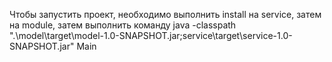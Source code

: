 Чтобы запустить проект, необходимо выполнить
install на service, затем на module, затем выполнить команду
java -classpath ".\model\target\model-1.0-SNAPSHOT.jar;service\target\service-1.0-SNAPSHOT.jar" Main
